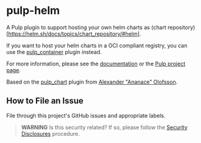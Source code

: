 # pulp-helm

A Pulp plugin to support hosting your own helm charts as (chart repository)[https://helm.sh/docs/topics/chart_repository/#helm].

If you want to host your helm charts in a OCI compliant registry, you can use the [pulp_container](https://github.com/pulp/pulp_container) plugin instead.

For more information, please see the [documentation](docs/index.rst) or the [Pulp project page](https://pulpproject.org/).

Based on the [pulp_chart](https://github.com/ananace/pulp_chart) plugin from [Alexander "Ananace" Olofsson](https://github.com/ananace).

How to File an Issue
--------------------


File through this project's GitHub issues and appropriate labels.


> **WARNING** Is this security related? If so, please follow the [Security Disclosures](https://docs.pulpproject.org/pulpcore/bugs-features.html#security-bugs) procedure.
